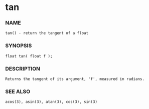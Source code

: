 # tan

### NAME

    tan() - return the tangent of a float

### SYNOPSIS

    float tan( float f );

### DESCRIPTION

    Returns the tangent of its argument, 'f', measured in radians.

### SEE ALSO

    acos(3), asin(3), atan(3), cos(3), sin(3)

